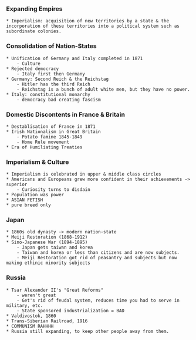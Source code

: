 ### Expanding Empires
    * Imperialism: acquisition of new territories by a state & the incorporation of these territories into a political system such as subordinate colonies.

### Consolidation of Nation-States
    * Unification of Germany and Italy completed in 1871
        - Culture
    * Rejected democracy
        - Italy first then Germany
    * Germany: Second Reich & the Reichstag
        - Hitler has the third Reich
        - Reichstag is a bunch of adult white men, but they have no power.
    * Italy: constitutional monarchy
        - democracy bad creating fascism

### Domestic Discontents in France & Britain
    * Destablisation of France in 1871
    * Irish Nationalism in Great Britain
        - Potato famine 1845-1849
        - Home Rule movement
    * Era of Humiliating Treaties

### Imperialism & Culture
    * Imperialism is celebrated in upper & middle class circles
    * Americans and Europeans grew more confident in their achievements -> superior
        - Curiosity turns to disdain
    * Population was power
    * ASIAN FETISH
    * pure breed only

### Japan
    * 1860s old dynasty -> modern nation-state
    * Meiji Restoration (1868-1912)
    * Sino-Japanese War (1894-1895)
        - Japan gets taiwan and korea
        - Taiwan and korea or less than citizens and are now subjects.
        - Meiji Restoration got rid of peasantry and subjects but now making ethinic minority subjects

### Russia
    * Tsar Alexander II's "Great Reforms"
        - weren't great
        - Get's rid of feudal system, reduces time you had to serve in military, etc.
        - State sponsored industrialization = BAD
    * Valdivostok, 1860
    * Trans-Siberian Railroad, 1916
    * COMMUNISM RAHHHH
    * Russia still expanding, to keep other people away from them.

